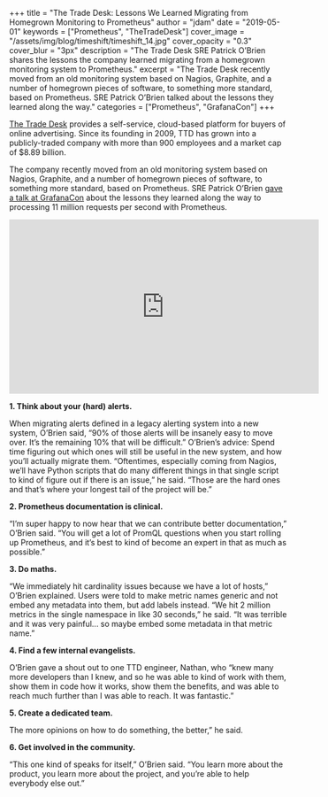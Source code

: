 +++
title = "The Trade Desk: Lessons We Learned Migrating from Homegrown Monitoring to Prometheus"
author = "jdam"
date = "2019-05-01"
keywords = ["Prometheus", "TheTradeDesk"]
cover_image = "/assets/img/blog/timeshift/timeshift_14.jpg"
cover_opacity = "0.3"
cover_blur = "3px"
description = "The Trade Desk SRE Patrick O’Brien shares the lessons the company learned migrating from a homegrown monitoring system to Prometheus."
excerpt = "The Trade Desk recently moved from an old monitoring system based on Nagios, Graphite, and a number of homegrown pieces of software, to something more standard, based on Prometheus. SRE Patrick O’Brien talked about the lessons they learned along the way."
categories = ["Prometheus", "GrafanaCon"]
+++

[The Trade Desk](https://www.thetradedesk.com/) provides a self-service, cloud-based platform for buyers of online advertising. Since its founding in 2009, TTD has grown into a publicly-traded company with more than 900 employees and a market cap of $8.89 billion.

The company recently moved from an old monitoring system based on Nagios, Graphite, and a number of homegrown pieces of software, to something more standard, based on Prometheus. SRE Patrick O’Brien [gave a talk at GrafanaCon](https://www.youtube.com/watch?v=uAIZ6AsqWL8&list=PLDGkOdUX1UjqKc3ryyoSpWZvs7yktklQr&index=18) about the lessons they learned along the way to processing 11 million requests per second with Prometheus.

<iframe width="560" height="315" src="https://www.youtube.com/embed/uAIZ6AsqWL8" frameborder="0" allow="accelerometer; autoplay; encrypted-media; gyroscope; picture-in-picture" allowfullscreen></iframe>

**1. Think about your (hard) alerts.**

When migrating alerts defined in a legacy alerting system into a new system, O’Brien said, “90% of those alerts will be insanely easy to move over. It’s the remaining 10% that will be difficult.” O’Brien’s advice: Spend time figuring out which ones will still be useful in the new system, and how you’ll actually migrate them. “Oftentimes, especially coming from Nagios, we’ll have Python scripts that do many different things in that single script to kind of figure out if there is an issue,” he said. “Those are the hard ones and that’s where your longest tail of the project will be.”

**2. Prometheus documentation is clinical.**

“I’m super happy to now hear that we can contribute better documentation,” O’Brien said. “You will get a lot of PromQL questions when you start rolling up Prometheus, and it’s best to kind of become an expert in that as much as possible.”

**3. Do maths.**

“We immediately hit cardinality issues because we have a lot of hosts,” O’Brien explained. Users were told to make metric names generic and not embed any metadata into them, but add labels instead. “We hit 2 million metrics in the single namespace in like 30 seconds,” he said. “It was terrible and it was very painful... so maybe embed some metadata in that metric name.”

**4. Find a few internal evangelists.**

O’Brien gave a shout out to one TTD engineer, Nathan, who “knew many more developers than I knew, and so he was able to kind of work with them, show them in code how it works, show them the benefits, and was able to reach much further than I was able to reach. It was fantastic.”

**5. Create a dedicated team.**

The more opinions on how to do something, the better,” he said.

**6. Get involved in the community.**

“This one kind of speaks for itself,” O’Brien said. “You learn more about the product, you learn more about the project, and you’re able to help everybody else out.”
